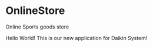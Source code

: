 # OnlineStore
Online Sports goods store
<p>Hello World! This is our new application for Daikin System!</p>
